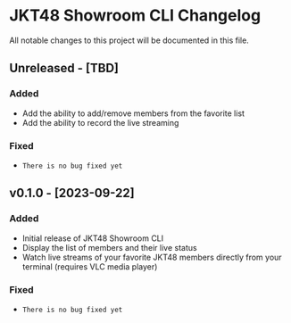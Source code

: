 # JKT48 Showroom CLI Changelog

All notable changes to this project will be documented in this file.

## Unreleased - [TBD]

### Added

- Add the ability to add/remove members from the favorite list
- Add the ability to record the live streaming

### Fixed

- `There is no bug fixed yet`

## v0.1.0 - [2023-09-22]

### Added

- Initial release of JKT48 Showroom CLI
- Display the list of members and their live status
- Watch live streams of your favorite JKT48 members directly from your terminal (requires VLC media player)

### Fixed

- `There is no bug fixed yet`
